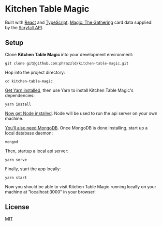 # Kitchen Table Magic

Built with [React](https://reactjs.org/) and [TypeScript](https://www.typescriptlang.org/). [Magic: The Gathering](https://magic.wizards.com) card data supplied by the [Scryfall API](https://scryfall.com/docs/api).

## Setup

Clone **Kitchen Table Magic** into your development environment:

```
git clone git@github.com:phrazzld/kitchen-table-magic.git
```

Hop into the project directory:

```
cd kitchen-table-magic
```

[Get Yarn installed](https://classic.yarnpkg.com/en/docs/install), then use Yarn to install Kitchen Table Magic's dependencies:

```
yarn install
```

[Now get Node installed](https://nodejs.org/en/download/). Node will be used to run the api server on your own machine.

[You'll also need MongoDB](https://www.mongodb.com/download-center/community?jmp=docs). Once MongoDB is done installing, start up a local database daemon:

```
mongod
```

Then, startup a local api server:

```
yarn serve
```

Finally, start the app locally:

```
yarn start
```

Now you should be able to visit Kitchen Table Magic running locally on your machine at "localhost:3000" in your browser!

## License

[MIT](https://opensource.org/licenses/MIT)
